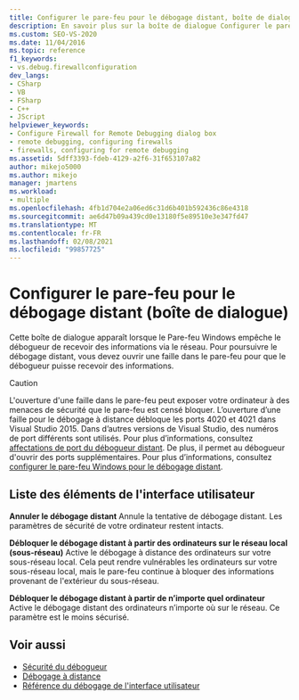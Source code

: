 ```yaml
---
title: Configurer le pare-feu pour le débogage distant, boîte de dialogue | Microsoft Docs
description: En savoir plus sur la boîte de dialogue Configurer le pare-feu pour le débogage distant, qui apparaît lorsque le pare-feu Windows empêche le débogueur de recevoir des données sur le réseau.
ms.custom: SEO-VS-2020
ms.date: 11/04/2016
ms.topic: reference
f1_keywords:
- vs.debug.firewallconfiguration
dev_langs:
- CSharp
- VB
- FSharp
- C++
- JScript
helpviewer_keywords:
- Configure Firewall for Remote Debugging dialog box
- remote debugging, configuring firewalls
- firewalls, configuring for remote debugging
ms.assetid: 5dff3393-fdeb-4129-a2f6-31f653107a82
author: mikejo5000
ms.author: mikejo
manager: jmartens
ms.workload:
- multiple
ms.openlocfilehash: 4fb1d704e2a06ed6c31d6b401b592436c86e4318
ms.sourcegitcommit: ae6d47b09a439cd0e13180f5e89510e3e347fd47
ms.translationtype: MT
ms.contentlocale: fr-FR
ms.lasthandoff: 02/08/2021
ms.locfileid: "99857725"
---
```

# <a name="configure-firewall-for-remote-debugging-dialog-box"></a>Configurer le pare-feu pour le débogage distant (boîte de dialogue)
Cette boîte de dialogue apparaît lorsque le Pare-feu Windows empêche le débogueur de recevoir des informations via le réseau. Pour poursuivre le débogage distant, vous devez ouvrir une faille dans le pare-feu pour que le débogueur puisse recevoir des informations.

> [!CAUTION]
> L'ouverture d'une faille dans le pare-feu peut exposer votre ordinateur à des menaces de sécurité que le pare-feu est censé bloquer. L’ouverture d’une faille pour le débogage à distance débloque les ports 4020 et 4021 dans Visual Studio 2015. Dans d’autres versions de Visual Studio, des numéros de port différents sont utilisés. Pour plus d’informations, consultez [affectations de port du débogueur distant](../debugger/remote-debugger-port-assignments.md). De plus, il permet au débogueur d'ouvrir des ports supplémentaires. Pour plus d’informations, consultez [configurer le pare-feu Windows pour le débogage distant](../debugger/configure-the-windows-firewall-for-remote-debugging.md).

## <a name="uielement-list"></a>Liste des éléments de l'interface utilisateur
 **Annuler le débogage distant** Annule la tentative de débogage distant. Les paramètres de sécurité de votre ordinateur restent intacts.

 **Débloquer le débogage distant à partir des ordinateurs sur le réseau local (sous-réseau)** Active le débogage à distance des ordinateurs sur votre sous-réseau local. Cela peut rendre vulnérables les ordinateurs sur votre sous-réseau local, mais le pare-feu continue à bloquer des informations provenant de l'extérieur du sous-réseau.

 **Débloquer le débogage distant à partir de n’importe quel ordinateur** Active le débogage distant des ordinateurs n’importe où sur le réseau. Ce paramètre est le moins sécurisé.

## <a name="see-also"></a>Voir aussi

- [Sécurité du débogueur](../debugger/debugger-security.md)
- [Débogage à distance](../debugger/remote-debugging.md)
- [Référence du débogage de l'interface utilisateur](../debugger/debugging-user-interface-reference.md)